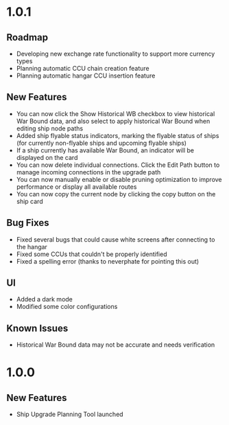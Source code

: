 # 1.0.1

## Roadmap

- Developing new exchange rate functionality to support more currency types
- Planning automatic CCU chain creation feature
- Planning automatic hangar CCU insertion feature

## New Features

- You can now click the Show Historical WB checkbox to view historical War Bound data, and also select to apply historical War Bound when editing ship node paths
- Added ship flyable status indicators, marking the flyable status of ships (for currently non-flyable ships and upcoming flyable ships)
- If a ship currently has available War Bound, an indicator will be displayed on the card
- You can now delete individual connections. Click the Edit Path button to manage incoming connections in the upgrade path
- You can now manually enable or disable pruning optimization to improve performance or display all available routes
- You can now copy the current node by clicking the copy button on the ship card

## Bug Fixes

- Fixed several bugs that could cause white screens after connecting to the hangar
- Fixed some CCUs that couldn't be properly identified
- Fixed a spelling error (thanks to neverphate for pointing this out)

## UI

- Added a dark mode
- Modified some color configurations

## Known Issues

- Historical War Bound data may not be accurate and needs verification

# 1.0.0

## New Features

- Ship Upgrade Planning Tool launched 
